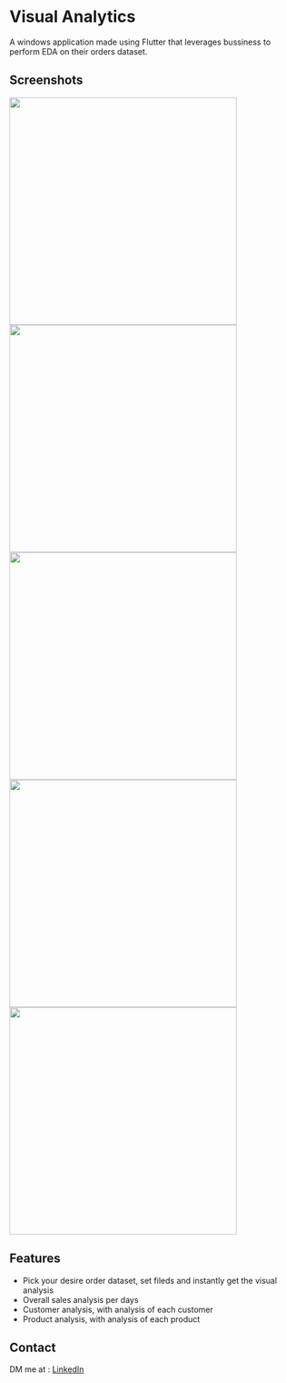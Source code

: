 # Visual Analytics

A windows application made using Flutter that leverages bussiness to perform EDA on their orders dataset.

## Screenshots

<p>
    <img src="https://i.ibb.co/NTCJGBB/Screenshot-2024-04-09-012352.png" height="400" />

  <img src="https://i.ibb.co/znn9zR1/Screenshot-2024-04-09-012413.png"  height="400" />

  <img src="https://i.ibb.co/ZT6pj82/Screenshot-2024-04-09-012435.png"  height="400" />

   <img src="https://i.ibb.co/znKyvDq/Screenshot-2024-04-09-012451.png"  height="400" />
   
   <img src="https://i.ibb.co/VTKtZcP/Screenshot-2024-04-09-012538.png"  height="400" />
</p>

## Features

- Pick your desire order dataset, set fileds and instantly get the visual analysis
- Overall sales analysis per days
- Customer analysis, with analysis of each customer
- Product analysis, with analysis of each product

## Contact

DM me at : 
<a href = "https://www.linkedin.com/in/shashank-deepak-08488922b/"> LinkedIn </a>
